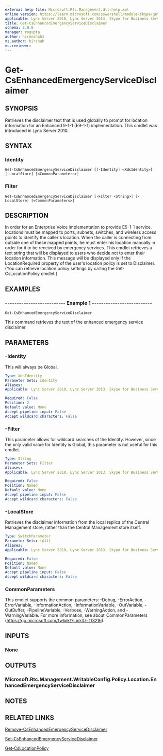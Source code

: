 ```yaml
---
external help file: Microsoft.Rtc.Management.dll-help.xml
online version: https://learn.microsoft.com/powershell/module/skype/get-csenhancedemergencyservicedisclaimer
applicable: Lync Server 2010, Lync Server 2013, Skype for Business Server 2015, Skype for Business Server 2019
title: Get-CsEnhancedEmergencyServiceDisclaimer
schema: 2.0.0
manager: rogupta
author: hirenshah1
ms.author: hirshah
ms.reviewer:
---
```


# Get-CsEnhancedEmergencyServiceDisclaimer

## SYNOPSIS
Retrieves the disclaimer text that is used globally to prompt for location information for an Enhanced 9-1-1 (E9-1-1) implementation.
This cmdlet was introduced in Lync Server 2010.


## SYNTAX

### Identity
```
Get-CsEnhancedEmergencyServiceDisclaimer [[-Identity] <XdsIdentity>] [-LocalStore] [<CommonParameters>]
```

### Filter
```
Get-CsEnhancedEmergencyServiceDisclaimer [-Filter <String>] [-LocalStore] [<CommonParameters>]
```

## DESCRIPTION
In order for an Enterprise Voice implementation to provide E9-1-1 service, locations must be mapped to ports, subnets, switches, and wireless access points to identify the caller's location.
When the caller is connecting from outside one of these mapped points, he must enter his location manually in order for it to be received by emergency services.
This cmdlet retrieves a text string that will be displayed to users who decide not to enter their location information.
This message will be displayed only if the LocationRequired property of the user's location policy is set to Disclaimer.
(You can retrieve location policy settings by calling the Get-CsLocationPolicy cmdlet.)


## EXAMPLES

### -------------------------- Example 1 --------------------------
```
Get-CsEnhancedEmergencyServiceDisclaimer
```

This command retrieves the text of the enhanced emergency service disclaimer.


## PARAMETERS

### -Identity
This will always be Global.

```yaml
Type: XdsIdentity
Parameter Sets: Identity
Aliases: 
Applicable: Lync Server 2010, Lync Server 2013, Skype for Business Server 2015, Skype for Business Server 2019

Required: False
Position: 2
Default value: None
Accept pipeline input: False
Accept wildcard characters: False
```

### -Filter
This parameter allows for wildcard searches of the Identity.
However, since the only valid value for Identity is Global, this parameter is not useful for this cmdlet.

```yaml
Type: String
Parameter Sets: Filter
Aliases: 
Applicable: Lync Server 2010, Lync Server 2013, Skype for Business Server 2015, Skype for Business Server 2019

Required: False
Position: Named
Default value: None
Accept pipeline input: False
Accept wildcard characters: False
```

### -LocalStore
Retrieves the disclaimer information from the local replica of the Central Management store, rather than the Central Management store itself.

```yaml
Type: SwitchParameter
Parameter Sets: (All)
Aliases: 
Applicable: Lync Server 2010, Lync Server 2013, Skype for Business Server 2015, Skype for Business Server 2019

Required: False
Position: Named
Default value: None
Accept pipeline input: False
Accept wildcard characters: False
```

### CommonParameters
This cmdlet supports the common parameters: -Debug, -ErrorAction, -ErrorVariable, -InformationAction, -InformationVariable, -OutVariable, -OutBuffer, -PipelineVariable, -Verbose, -WarningAction, and -WarningVariable. For more information, see about_CommonParameters (https://go.microsoft.com/fwlink/?LinkID=113216).


## INPUTS

### None


## OUTPUTS

### Microsoft.Rtc.Management.WritableConfig.Policy.Location.EnhancedEmergencyServiceDisclaimer


## NOTES


## RELATED LINKS

[Remove-CsEnhancedEmergencyServiceDisclaimer](Remove-CsEnhancedEmergencyServiceDisclaimer.md)

[Set-CsEnhancedEmergencyServiceDisclaimer](Set-CsEnhancedEmergencyServiceDisclaimer.md)

[Get-CsLocationPolicy](Get-CsLocationPolicy.md)
